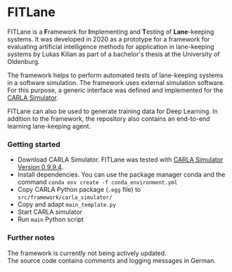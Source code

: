 # FITLane
FITLane is a **F**ramework for **I**mplementing and **T**esting of **Lane**-keeping systems.
It was developed in 2020 as a prototype for a framework for evaluating artificial intelligence methods for application in lane-keeping systems by Lukas Kilian as part of a bachelor's thesis at the University of Oldenburg.

The framework helps to perform automated tests of lane-keeping systems in a software simulation.
The framework uses external simulation software. For this purpose, a generic interface was defined and implemented for the [CARLA Simulator](https://github.com/carla-simulator/carla).

FITLane can also be used to generate training data for Deep Learning. In addition to the framework, the repository also contains an end-to-end learning lane-keeping agent.

### Getting started

- Download CARLA Simulator. FITLane was tested with [CARLA Simulator Version 0.9.9.4](https://github.com/carla-simulator/carla/releases/tag/0.9.9).
- Install dependencies. You can use the package manager conda and the command `conda env create -f conda_environment.yml`
- Copy CARLA Python package (`.egg` file) to `src/framework/carla_simulator/`
- Copy and adapt `main_template.py`
- Start CARLA simulator
- Run `main` Python script

### Further notes
The framework is currently not being actively updated.  
The source code contains comments and logging messages in German.
